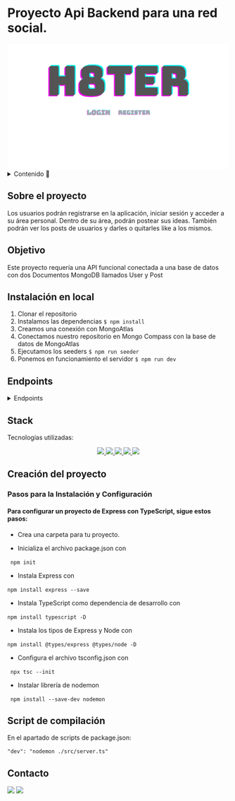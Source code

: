 # Proyecto Api Backend para una red social.

<img src="./assets/h8ter.png" alt="">

<details>
  <summary>Contenido 📝</summary>
  <ol>
    <li><a href="#sobre-el-proyecto">Sobre el proyecto</a></li>
    <li><a href="#objetivo">Objetivo</a></li>
    <li><a href="#instalación-en-local">Instalación</a></li>
    <li><a href="#endpoints">Endpoints</a></li>
    <li><a href="#stack">Stack</a></li>
    <li><a href="#creación-del-proyecto">Creación del proyecto</a></li>
    <li><a href="#contacto">Contacto</a></li>

  </ol>
</details>

## Sobre el proyecto

Los usuarios podrán registrarse en la aplicación, iniciar sesión y acceder a su área
personal. Dentro de su área, podrán postear sus ideas. También podrán ver los posts de usuarios y darles o quitarles like a los mismos.

## Objetivo

Este proyecto requería una API funcional conectada a una base de datos con dos Documentos MongoDB llamados User y Post


## Instalación en local

1. Clonar el repositorio
2. Instalamos las dependencias `$ npm install`
3. Creamos una conexión con MongoAtlas
3. Conectamos nuestro repositorio en Mongo Compass con la base de datos de MongoAtlas
4. Ejecutamos los seeders `$ npm run seeder`
5. Ponemos en funcionamiento el servidor `$ npm run dev`

## Endpoints

<details>
<summary>Endpoints</summary>

- AUTH

  - REGISTER

            POST https://rrss-dev-fkcm.2.ie-1.fl0.io/api/auth/register

    body:

    ```js
        {
            "username": "example",
            "email": "example@gmail.com",
            "password": "princess"
        }
    ```

  - LOGIN

          POST https://rrss-dev-fkcm.2.ie-1.fl0.io/api/auth/login

    body:

    ```js
        {
            "email": "example@gmail.com",
            "password": "princess"
        }
    ```

- USERS

  - GET

            GET https://rrss-dev-fkcm.2.ie-1.fl0.io/api/users
El usuario tiene que ser super_admin para ver todos los usuarios


  <!-- - GET BY EMAIL

            GET http://localhost:4000/api/users?email=example@email.com

    El usuario tiene que ser super_admin para ver todos los usuarios y la búsqueda le devolverá el usuario por email

    ```js
        {
            "success": true,
            "message": "User by email",
            "data": [
    	    {
    		"id": 35,
    		"first_name": "Ralph",
    		"last_name": "Marquardt",
    		"email": "admin@admin.com"
    	    }
            ]
        }
    ``` -->
  - GET PROFILE

        GET https://rrss-dev-fkcm.2.ie-1.fl0.io/api/users/profile

    El usuario podrá ver su propio perfil
    
  - UPDATE PROFILE

        PUT https://rrss-dev-fkcm.2.ie-1.fl0.io/api/users/profile

    El usuario podrá modificar su propio perfil, cambiando su nombre de usuario
    
     ```js
        {
        "username":"example2",
        }
    ```
- POSTS

  - GET

            GET https://rrss-dev-fkcm.2.ie-1.fl0.io/api/posts

    Se muestran todos los posts
    

  - CREAR POST

            POST https://rrss-dev-fkcm.2.ie-1.fl0.io/api/posts

    El usuario tiene que estar logado para crear posts

    body:
    ```js
    { "content": "un post asqueroso"  }
    ```

  - GET MY POSTS

            GET https://rrss-dev-fkcm.2.ie-1.fl0.io/api/posts/own

    El usuario puede ver todos sus posts


  - GET SINGLE POST

          GET https://rrss-dev-fkcm.2.ie-1.fl0.io/api/posts/id

    El usuario puede ver un post en concreto

  - UPDATE POST

          PUT https://rrss-dev-fkcm.2.ie-1.fl0.io/api/posts/id

    El usuario puede modificar uno de sus posts

    body:

    ```js
        
      { "content": "un post precioso" }
        
    ```
  - DELETE POST

          PUT https://rrss-dev-fkcm.2.ie-1.fl0.io/api/posts/id

    El usuario puede borrar uno de sus posts

  - GET USER POST

          GET https://rrss-dev-fkcm.2.ie-1.fl0.io/api/posts/user_id

    Trae todos los posts de un usuario   

  - LIKE/DISLIKE POST

          PUT https://rrss-dev-fkcm.2.ie-1.fl0.io/api/posts/like/post_id

    Un usuario puede darle like o quitárselo a un post  

  </details>

## Stack

Tecnologías utilizadas:

<div align="center">
<a href="https://www.mongodb.com/es">
<img src= "https://img.shields.io/badge/MongoDB-%234ea94b.svg?style=for-the-badge&logo=mongodb&logoColor=white"/>
</a>
<a href="https://www.expressjs.com/">
    <img src= "https://img.shields.io/badge/express.js-%23404d59.svg?style=for-the-badge&logo=express&logoColor=%2361DAFB"/>
</a>
<a href="https://nodejs.org/en/">
    <img src= "https://img.shields.io/badge/node.js-026E00?style=for-the-badge&logo=node.js&logoColor=white"/>
</a>
<a href="https://www.typescriptlang.org/">
    <img src= "https://img.shields.io/badge/TypeScript-007ACC?style=for-the-badge&logo=typescript&logoColor=white"/>
</a>
<a href="https://typeorm.io/">
    <img src= "https://img.shields.io/badge/mongoose-234ea94b?style=for-the-badge&logo=typeorm&logoColor=white"
    />
</a>

 </div>

## Creación del proyecto

### Pasos para la Instalación y Configuración

#### Para configurar un proyecto de Express con TypeScript, sigue estos pasos:

- Crea una carpeta para tu proyecto.

- Inicializa el archivo package.json con

` npm init`

- Instala Express con

`npm install express --save`

- Instala TypeScript como dependencia de desarrollo con

`npm install typescript -D`

- Instala los tipos de Express y Node con

`npm install @types/express @types/node -D`

- Configura el archivo tsconfig.json con

` npx tsc --init`

- Instalar librería de nodemon

` npm install --save-dev nodemon`

## Script de compilación

En el apartado de scripts de package.json:

    "dev": "nodemon ./src/server.ts"

## Contacto

<a href = "mailto:aipachecogarcia@gmail.com
"><img src="https://img.shields.io/badge/Gmail-C6362C?style=for-the-badge&logo=gmail&logoColor=white" target="_blank"></a>
<a href="https://www.linkedin.com/in/anapachecogarcia/" target="_blank"><img src="https://img.shields.io/badge/-LinkedIn-%230077B5?style=for-the-badge&logo=linkedin&logoColor=white" target="_blank"></a>

</p>
